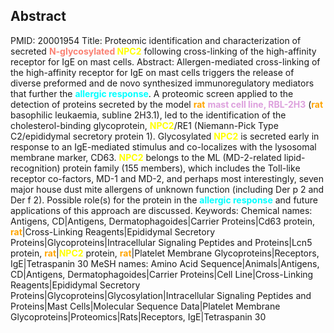## Abstract

PMID: 20001954
Title: Proteomic identification and characterization of secreted <span style="color: salmon;"><strong>N-glycosylated <span style="color: yellow;"><strong>NPC2</strong></span></strong></span> following cross-linking of the high-affinity receptor for IgE on mast cells.
Abstract: Allergen-mediated cross-linking of the high-affinity receptor for IgE on mast cells triggers the release of diverse preformed and de novo synthesized immunoregulatory mediators that further the <span style="color: cyan;"><strong>allergic response</strong></span>. A proteomic screen applied to the detection of proteins secreted by the model <span style="color: orange;"><strong>rat</strong></span> <span style="color: plum;"><strong>mast cell line, RBL-2H3</strong></span> (<span style="color: orange;"><strong>rat</strong></span> basophilic leukaemia, subline 2H3.1), led to the identification of the cholesterol-binding glycoprotein, <span style="color: yellow;"><strong>NPC2</strong></span>/RE1 (Niemann-Pick Type C2/epididymal secretory protein 1). Glycosylated <span style="color: yellow;"><strong>NPC2</strong></span> is secreted early in response to an IgE-mediated stimulus and co-localizes with the lysosomal membrane marker, CD63. <span style="color: yellow;"><strong>NPC2</strong></span> belongs to the ML (MD-2-related lipid-recognition) protein family (155 members), which includes the Toll-like receptor co-factors, MD-1 and MD-2, and perhaps most interestingly, seven major house dust mite allergens of unknown function (including Der p 2 and Der f 2). Possible role(s) for the protein in the <span style="color: cyan;"><strong>allergic response</strong></span> and future applications of this approach are discussed.
Keywords: 
Chemical names: Antigens, CD|Antigens, Dermatophagoides|Carrier Proteins|Cd63 protein, <span style="color: orange;"><strong>rat</strong></span>|Cross-Linking Reagents|Epididymal Secretory Proteins|Glycoproteins|Intracellular Signaling Peptides and Proteins|Lcn5 protein, <span style="color: orange;"><strong>rat</strong></span>|<span style="color: yellow;"><strong>NPC2</strong></span> protein, <span style="color: orange;"><strong>rat</strong></span>|Platelet Membrane Glycoproteins|Receptors, IgE|Tetraspanin 30
MeSH names: Amino Acid Sequence|Animals|Antigens, CD|Antigens, Dermatophagoides|Carrier Proteins|Cell Line|Cross-Linking Reagents|Epididymal Secretory Proteins|Glycoproteins|Glycosylation|Intracellular Signaling Peptides and Proteins|Mast Cells|Molecular Sequence Data|Platelet Membrane Glycoproteins|Proteomics|Rats|Receptors, IgE|Tetraspanin 30

